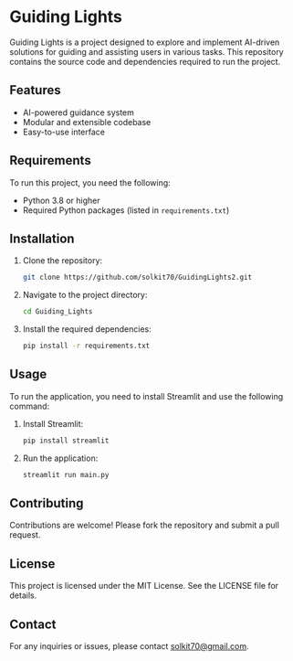# Guiding Lights

Guiding Lights is a project designed to explore and implement AI-driven solutions for guiding and assisting users in various tasks. This repository contains the source code and dependencies required to run the project.

## Features
- AI-powered guidance system
- Modular and extensible codebase
- Easy-to-use interface

## Requirements
To run this project, you need the following:
- Python 3.8 or higher
- Required Python packages (listed in `requirements.txt`)

## Installation
1. Clone the repository:
   ```bash
   git clone https://github.com/solkit70/GuidingLights2.git
   ```
2. Navigate to the project directory:
   ```bash
   cd Guiding_Lights
   ```
3. Install the required dependencies:
   ```bash
   pip install -r requirements.txt
   ```

## Usage
To run the application, you need to install Streamlit and use the following command:

1. Install Streamlit:
   ```bash
   pip install streamlit
   ```

2. Run the application:
   ```bash
   streamlit run main.py
   ```

## Contributing
Contributions are welcome! Please fork the repository and submit a pull request.

## License
This project is licensed under the MIT License. See the LICENSE file for details.

## Contact
For any inquiries or issues, please contact [solkit70@gmail.com](mailto:solkit70@gmail.com).